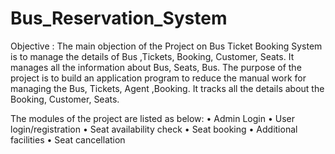 # Bus_Reservation_System
Objective :
The main objection of the Project on Bus Ticket Booking System is to manage the details of Bus ,Tickets, Booking, Customer, Seats. It manages all the information about Bus, Seats, Bus. The purpose of the project is to build an application program to reduce the manual work for managing the Bus, Tickets, Agent ,Booking. It tracks all the details about the Booking, Customer, Seats.

The modules of the project are listed as below:
•	Admin Login
•	User login/registration 
•	Seat availability check
•	Seat booking 
•	Additional facilities
•	Seat cancellation
